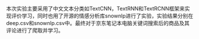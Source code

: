 本次实验主要采用了中文文本分类如TextCNN，TextRNN和TextRCNN框架来实现评价学习，同时也用了开源的情感分析库snownlp进行了实验，实验结果分别在deep.csv和snownlp.csv中。最终对于京东笔记本电脑关键词搜索后的商品及其评论进行了爬取并学习。
